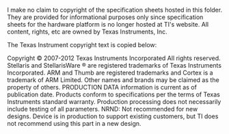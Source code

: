 I make no claim to copyright of the specification sheets hosted in this folder.
They are provided for informational purposes only since specification sheets for the hardware platform is no longer hosted at TI's website.
All content, rights, etc are owned by Texas Instruments, Inc.

The Texas Instrument copyright text is copied below:

Copyright © 2007-2012 Texas Instruments Incorporated All rights reserved. Stellaris and StellarisWare ® are registered trademarks of Texas Instruments
Incorporated. ARM and Thumb are registered trademarks and Cortex is a trademark of ARM Limited. Other names and brands may be claimed as the
property of others.
PRODUCTION DATA information is current as of publication date. Products conform to specifications per the terms of Texas Instruments standard
warranty. Production processing does not necessarily include testing of all parameters.
NRND: Not recommended for new designs. Device is in production to support existing customers, but TI does not recommend using this part in a new
design.
